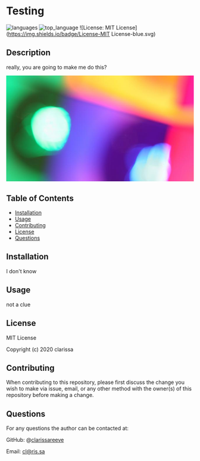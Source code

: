 # Testing

![languages](https://img.shields.io/github/languages/count/clarissareeve/PersonalPortfolio) ![top_language](https://img.shields.io/github/languages/top/clarissareeve/PersonalPortfolio) ![License: MIT License](https://img.shields.io/badge/License-MIT License-blue.svg)

## Description

really, you are going to make me do this?

![Landing Page](assets/LandingPage.png)

## Table of Contents

* [Installation](#installation)
* [Usage](#usage)
* [Contributing](#contributing)
* [License](#license)
* [Questions](#questions)

## Installation

I don't know

## Usage

not a clue

## License

MIT License

Copyright (c) 2020 clarissa

## Contributing

When contributing to this repository, please first discuss the change you wish to make via issue, email, or any other method with the owner(s) of this repository before making a change.

## Questions

For any questions the author can be contacted at:

GitHub: @[clarissareeve](https://github.com/clarissareeve)

Email: cl@ris.sa

